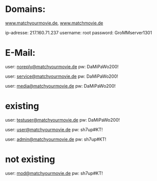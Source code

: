 # Domains: 
www.matchyourmovie.de, www.matchmovie.de

ip-adresse: 217.160.71.237
username: root
password: GroMMserver1301

# E-Mail:
user: noreply@matchyourmovie.de
pw: DaMiPaWo200!

user: service@matchyourmovie.de
pw: DaMiPaWo200!

user: media@matchyourmovie.de
pw: DaMiPaWo200!

# existing
user: testuser@matchyourmovie.de
pw: DaMiPaWo200!

user: user@matchyourmovie.de
pw: sh7up#KT!

user: admin@matchyourmovie.de
pw: sh7up#KT!
# not existing
user: mod@matchyourmovie.de
pw: sh7up#KT!